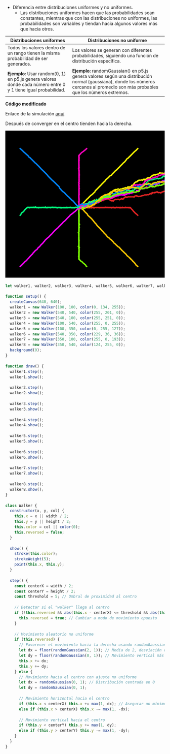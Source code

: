 - Diferencia entre distribuciones uniformes y no uniformes.
  * Las distribuciones uniformes hacen que las probabilidades sean constantes, mientras que con las distribuciones no uniformes, las probabilidades son variables y tiendan hacia algunos valores más que hacia otros.

| Distribuciones uniformes | Distribuciones no uniforme|
|----------|----------|
| Todos los valores dentro de un rango tienen la misma probabilidad de ser generados.   |Los valores se generan con diferentes probabilidades, siguiendo una función de distribución específica.  |
| **Ejemplo:** Usar random(0, 1) en p5.js genera valores donde cada número entre 0 y 1 tiene igual probabilidad.| **Ejemplo:** randomGaussian() en p5.js genera valores según una distribución normal (gaussiana), donde los números cercanos al promedio son más probables que los números extremos.   |

**Código modificado**

Enlace de la simulación [aquí](https://editor.p5js.org/WatermelonSuggar/sketches/7_2peQFhK)

Después de converger en el centro tienden hacia la derecha.

![Actividad4](../../../../../src/assets/actividad4.png)

```js
let walker1, walker2, walker3, walker4, walker5, walker6, walker7, walker8;

function setup() {
  createCanvas(640, 640);
  walker1 = new Walker(100, 100, color(0, 134, 255));
  walker2 = new Walker(540, 540, color(255, 201, 0));
  walker3 = new Walker(540, 100, color(255, 251, 0)); 
  walker4 = new Walker(100, 540, color(255, 0, 255));
  walker5 = new Walker(100, 350, color(0, 255, 127));
  walker6 = new Walker(540, 350, color(229, 36, 36));
  walker7 = new Walker(350, 100, color(255, 0, 193));
  walker8 = new Walker(350, 540, color(124, 255, 0));
  background(0);
}

function draw() {
  walker1.step();
  walker1.show();

  walker2.step();
  walker2.show();

  walker3.step();
  walker3.show();

  walker4.step();
  walker4.show();

  walker5.step();
  walker5.show();

  walker6.step();
  walker6.show();

  walker7.step();
  walker7.show();

  walker8.step();
  walker8.show();
}

class Walker {
  constructor(x, y, col) {
    this.x = x || width / 2;
    this.y = y || height / 2;
    this.color = col || color(0);
    this.reversed = false;
  }

  show() {
    stroke(this.color);
    strokeWeight(5);
    point(this.x, this.y);
  }

  step() {
    const centerX = width / 2;
    const centerY = height / 2;
    const threshold = 5; // Umbral de proximidad al centro

    // Detectar si el "walker" llega al centro
    if (!this.reversed && abs(this.x - centerX) <= threshold && abs(this.y - centerY) <= threshold) {
      this.reversed = true; // Cambiar a modo de movimiento opuesto
    }

    // Movimiento aleatorio no uniforme
    if (this.reversed) {
      // Favorecer el movimiento hacia la derecha usando randomGaussian()
      let dx = floor(randomGaussian(2, 1)); // Media de 2, desviación estándar de 1
      let dy = floor(randomGaussian(0, 1)); // Movimiento vertical más distribuido
      this.x += dx;
      this.y += dy;
    } else {
      // Movimiento hacia el centro con ajuste no uniforme
      let dx = randomGaussian(0, 1); // Distribución centrada en 0
      let dy = randomGaussian(0, 1);

      // Movimiento horizontal hacia el centro
      if (this.x < centerX) this.x += max(1, dx); // Asegurar un mínimo movimiento
      else if (this.x > centerX) this.x -= max(1, -dx);

      // Movimiento vertical hacia el centro
      if (this.y < centerY) this.y += max(1, dy);
      else if (this.y > centerY) this.y -= max(1, -dy);
    }
  }
}


```

